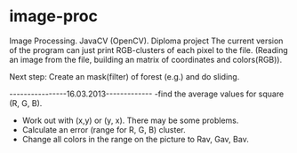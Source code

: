image-proc
==========

Image Processing. JavaCV (OpenCV). Diplomа project
The current version of the program can just print RGB-clusters of each
pixel to the file. (Reading an image from the file, building an matrix of coordinates and colors(RGB)). 

Next step: Create an mask(filter) of forest (e.g.) and do sliding.

----------------16.03.2013-------------
-find the average values for square (R, G, B). 
- Work out with (x,y) or (y, x). There may  be some problems.
- Calculate an error (range for R, G, B) cluster. 
- Change all colors in the range on the picture to Rav, Gav, Bav.
